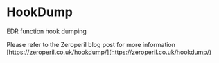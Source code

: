 # HookDump
EDR function hook dumping

Please refer to the Zeroperil blog post for more information [https://zeroperil.co.uk/hookdump/](https://zeroperil.co.uk/hookdump/)

